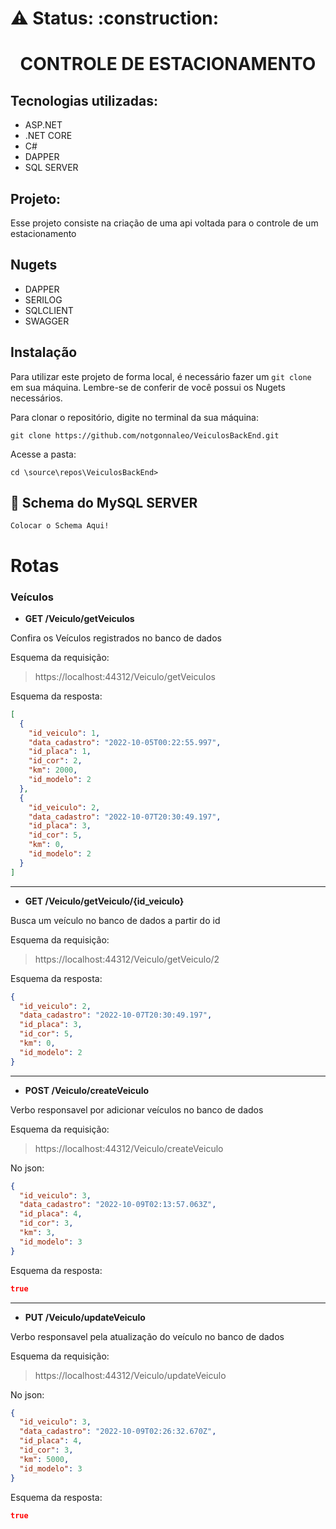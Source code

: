 <h1> ⚠️ Status: :construction: </h1>

<h1 align="center">CONTROLE DE ESTACIONAMENTO </h1>

## Tecnologias utilizadas:

- ASP.NET
- .NET CORE
- C#
- DAPPER
- SQL SERVER

## Projeto:

Esse projeto consiste na criação de uma api voltada para o controle de um estacionamento 

## Nugets

- DAPPER
- SERILOG
- SQLCLIENT
- SWAGGER

## Instalação

Para utilizar este projeto de forma local, é necessário fazer um
`git clone` em sua máquina. Lembre-se de conferir de você possui os Nugets necessários.

Para clonar o repositório, digite no terminal da sua máquina:

```
git clone https://github.com/notgonnaleo/VeiculosBackEnd.git
```

Acesse a pasta:
```
cd \source\repos\VeiculosBackEnd>
```

## 💾 Schema do MySQL SERVER
```
Colocar o Schema Aqui!
```

# Rotas

### Veículos

- **GET /Veiculo/getVeiculos**

Confira os Veículos registrados no banco de dados

Esquema da requisição:

>https://localhost:44312/Veiculo/getVeiculos

Esquema da resposta:

```json
[
  {
    "id_veiculo": 1,
    "data_cadastro": "2022-10-05T00:22:55.997",
    "id_placa": 1,
    "id_cor": 2,
    "km": 2000,
    "id_modelo": 2
  },
  {
    "id_veiculo": 2,
    "data_cadastro": "2022-10-07T20:30:49.197",
    "id_placa": 3,
    "id_cor": 5,
    "km": 0,
    "id_modelo": 2
  }
]
```
---
- **GET /Veiculo/getVeiculo/{id_veiculo}**

Busca um veículo no banco de dados a partir do id

Esquema da requisição:

>https://localhost:44312/Veiculo/getVeiculo/2

Esquema da resposta:

```json
{
  "id_veiculo": 2,
  "data_cadastro": "2022-10-07T20:30:49.197",
  "id_placa": 3,
  "id_cor": 5,
  "km": 0,
  "id_modelo": 2
}
```
---
- **POST /Veiculo/createVeiculo**

Verbo responsavel por adicionar veículos no banco de dados

Esquema da requisição:

>https://localhost:44312/Veiculo/createVeiculo

No json:
```json
{
  "id_veiculo": 3,
  "data_cadastro": "2022-10-09T02:13:57.063Z",
  "id_placa": 4,
  "id_cor": 3,
  "km": 3,
  "id_modelo": 3
}
```

Esquema da resposta:

```json
true
```
---
- **PUT /Veiculo/updateVeiculo**

Verbo responsavel pela atualização do veículo no banco de dados 

Esquema da requisição:

>https://localhost:44312/Veiculo/updateVeiculo

No json:

```json
{
  "id_veiculo": 3,
  "data_cadastro": "2022-10-09T02:26:32.670Z",
  "id_placa": 4,
  "id_cor": 3,
  "km": 5000,
  "id_modelo": 3
}
```
Esquema da resposta:

```json
true
```
